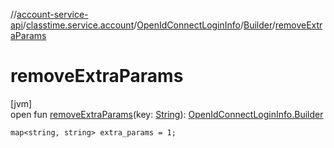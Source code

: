 //[account-service-api](../../../../index.md)/[classtime.service.account](../../index.md)/[OpenIdConnectLoginInfo](../index.md)/[Builder](index.md)/[removeExtraParams](remove-extra-params.md)

# removeExtraParams

[jvm]\
open fun [removeExtraParams](remove-extra-params.md)(key: [String](https://docs.oracle.com/javase/8/docs/api/java/lang/String.html)): [OpenIdConnectLoginInfo.Builder](index.md)

`map<string, string> extra_params = 1;`
